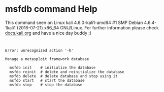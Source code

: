 # msfdb command Help

 This command seen on Linux kali 4.6.0-kali1-amd64 #1 SMP Debian 4.6.4-1kali1 (2016-07-21) x86_64 GNU/Linux. For further information please check [docs.kali.org](docs.kali.org) and have a nice day buddy ;) 

~~~


Error: unrecognized action '-h'

Manage a metasploit framework database

  msfdb init    # initialize the database
  msfdb reinit  # delete and reinitialize the database
  msfdb delete  # delete database and stop using it
  msfdb start   # start the database
  msfdb stop    # stop the database


~~~
